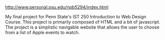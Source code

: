 http://www.personal.psu.edu/npb5294/index.html 

My final project for Penn State's IST 250 Introduction to Web Design Course. This project is primarily composed of HTML and a bit of javascript. The project is a simplistic navigable website that allows the user to choose from a list of Apple events to watch.
